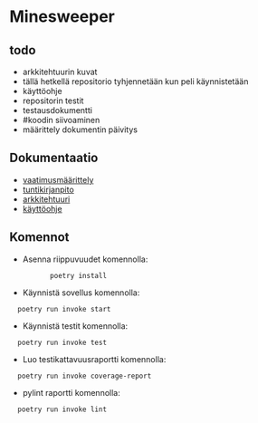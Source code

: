 # Minesweeper

## todo

- arkkitehtuurin kuvat 
- tällä hetkellä repositorio tyhjennetään kun peli käynnistetään
- käyttöohje
- repositorin testit
- testausdokumentti
- #koodin siivoaminen 
- määrittely dokumentin päivitys

## Dokumentaatio

- [vaatimusmäärittely](/dokumentaatio/vaatimusmaarittely.md)
- [tuntikirjanpito](/dokumentaatio/tuntikirjanpito.md)
- [arkkitehtuuri](/dokumentaatio/arkkitehtuuri.md)
- [käyttöohje](/dokumentaatio/kayttoohje.md)

## Komennot

- Asenna riippuvuudet komennolla: 

````          poetry install````

- Käynnistä sovellus komennolla:

````  poetry run invoke start````

- Käynnistä testit komennolla:

````  poetry run invoke test````

- Luo testikattavuusraportti komennolla:

````  poetry run invoke coverage-report````

- pylint raportti komennolla:

````  poetry run invoke lint````

